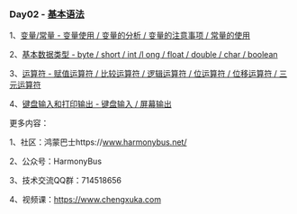 ### Day02 - [基本语法](Day02-基本语法)






1、[变量/常量 - 变量使用 / 变量的分析 / 变量的注意事项 / 常量的使用](Day02-基本语法/1、变量/1、变量.md)

2、[基本数据类型 - byte / short / int /l ong / float / double / char / boolean ](Day02-基本语法/2、数据类型/2、数据类型.md)

3、[运算符 - 赋值运算符 / 比较运算符 / 逻辑运算符 / 位运算符 / 位移运算符 / 三元运算符](Day02-基本语法/3、运算符/3、运算符.md)

4、[键盘输入和打印输出 - 键盘输入 / 屏幕输出](Day02-基本语法/4、键盘输入和打印输出/4、键盘输入和打印输出.md)



更多内容：

1、社区：鸿蒙巴士https://www.harmonybus.net/

2、公众号：HarmonyBus

3、技术交流QQ群：714518656

4、视频课：https://www.chengxuka.com
